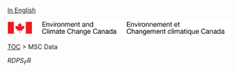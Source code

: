 [In English](geomet-rdps_en.md)

![ECCC logo](../../img_eccc-logo.png)

[TOC](../geomet-rdps_fr.md) > MSC Data


$RDPS_FR$
